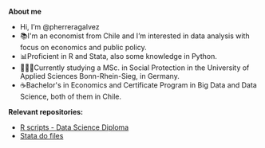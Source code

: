 **About me**
- Hi, I’m @pherreragalvez
- 📚I'm an economist from Chile and I’m interested in data analysis with focus on economics and public policy.
- 📊Proficient in R and Stata, also some knowledge in Python.
- 👨🏻‍🎓Currently studying a MSc. in Social Protection in the University of Applied Sciences Bonn-Rhein-Sieg, in Germany.
- ☕Bachelor's in Economics and Certificate Program in Big Data and Data Science, both of them in Chile.

**Relevant repositories:**
- <a href="https://github.com/pherreragalvez/big_data_science_diploma" target="_blank">R scripts - Data Science Diploma</a>
- <a href="https://github.com/pherreragalvez/Stata-dofiles" target="_blank">Stata do files</a>

<!---
pherreragalvez/pherreragalvez is a ✨ special ✨ repository because its `README.md` (this file) appears on your GitHub profile.
You can click the Preview link to take a look at your changes.
--->

